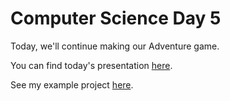 # Computer Science Day 5

<link href="index.css" rel="stylesheet">

Today, we'll continue making our Adventure game.

You can find today's presentation [here](../presentation-pdfs/day5.pdf).

See my example project [here](../code_snippets/adventure-game.html).